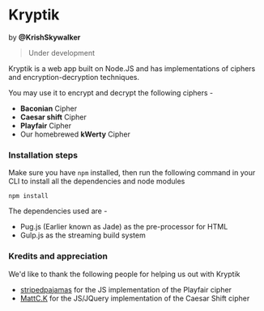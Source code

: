 # Kryptik
by **@KrishSkywalker**
> Under development

Kryptik is a web app built on Node.JS and has implementations of ciphers and encryption-decryption techniques. 

You may use it to encrypt and decrypt the following ciphers -

- **Baconian** Cipher
- **Caesar shift** Cipher
- **Playfair** Cipher
- Our homebrewed **kWerty** Cipher

### Installation steps
Make sure you have
```npm``` installed, then run the following command in your CLI to install all the dependencies and node modules

```npm install```

The dependencies used are - 

- Pug.js (Earlier known as Jade) as the pre-processor for HTML
- Gulp.js as the streaming build system

### Kredits and appreciation
We'd like to thank the following people for helping us out with Kryptik

- [stripedpajamas](https://github.com/stripedpajamas/playfair) for the JS implementation of the Playfair cipher
- [MattC.K](https://codepen.io/MattCK/pen/OyQyxE?editors=1010) for the JS/JQuery implementation of the Caesar Shift cipher
